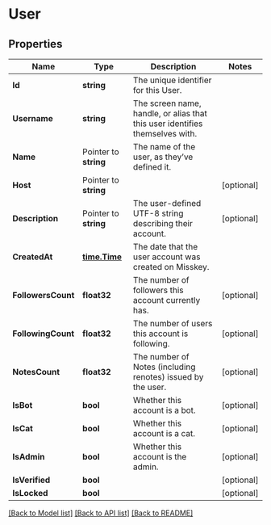 # User

## Properties

Name | Type | Description | Notes
------------ | ------------- | ------------- | -------------
**Id** | **string** | The unique identifier for this User. | 
**Username** | **string** | The screen name, handle, or alias that this user identifies themselves with. | 
**Name** | Pointer to **string** | The name of the user, as they’ve defined it. | 
**Host** | Pointer to **string** |  | [optional] 
**Description** | Pointer to **string** | The user-defined UTF-8 string describing their account. | [optional] 
**CreatedAt** | [**time.Time**](time.Time.md) | The date that the user account was created on Misskey. | 
**FollowersCount** | **float32** | The number of followers this account currently has. | [optional] 
**FollowingCount** | **float32** | The number of users this account is following. | [optional] 
**NotesCount** | **float32** | The number of Notes (including renotes) issued by the user. | [optional] 
**IsBot** | **bool** | Whether this account is a bot. | [optional] 
**IsCat** | **bool** | Whether this account is a cat. | [optional] 
**IsAdmin** | **bool** | Whether this account is the admin. | [optional] 
**IsVerified** | **bool** |  | [optional] 
**IsLocked** | **bool** |  | [optional] 

[[Back to Model list]](../README.md#documentation-for-models) [[Back to API list]](../README.md#documentation-for-api-endpoints) [[Back to README]](../README.md)


